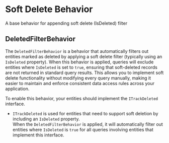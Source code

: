 # Soft Delete Behavior

A base behavior for appending soft delete (IsDeleted) filter

## DeletedFilterBehavior

The `DeletedFilterBehavior` is a behavior that automatically filters out entities marked as deleted by applying a soft delete filter (typically using an `IsDeleted` property). When this behavior is applied, queries will exclude entities where `IsDeleted` is set to `true`, ensuring that soft-deleted records are not returned in standard query results. This allows you to implement soft delete functionality without modifying every query manually, making it easier to maintain and enforce consistent data access rules across your application.

To enable this behavior, your entities should implement the `ITrackDeleted` interface.  

- `ITrackDeleted` is used for entities that need to support soft deletion by including an `IsDeleted` property.  
When the `DeletedFilterBehavior` is applied, it will automatically filter out entities where `IsDeleted` is `true` for all queries involving entities that implement this interface.
